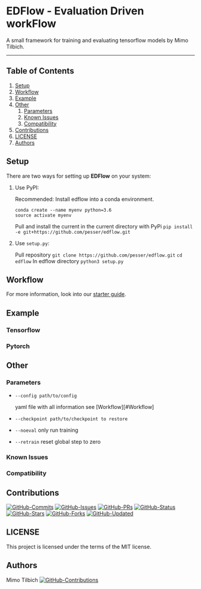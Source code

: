 # EDFlow - Evaluation Driven workFlow

A small framework for training and evaluating tensorflow models by Mimo Tilbich.


---

## Table of Contents
1. [Setup](#Setup)
2. [Workflow](#Workflow)
3. [Example](#Example)
4. [Other](#Other)
    1. [Parameters](#Parameters)
    2. [Known Issues](#Known-Issues)
    3. [Compatibility](#Compatibility)
5. [Contributions](#Contributions)
6. [LICENSE](#LICENSE)
7. [Authors](#Authors)


## Setup

There are two ways for setting up **EDFlow** on your system:

1. Use PyPI:

    Recommended: Install edflow into a conda environment.
    ```
    conda create --name myenv python=3.6
    source activate myenv
    ```
    
    Pull and install the current in the current directory with PyPi
    `pip install -e git+https://github.com/pesser/edflow.git`

2. Use `setup.py`:

    Pull repository
    `git clone https://github.com/pesser/edflow.git`
    `cd edflow`
    In edflow directory
    `python3 setup.py`

## Workflow

For more information, look into our [starter guide](link).


## Example

### Tensorflow

### Pytorch


## Other

### Parameters

- `--config path/to/config`

    yaml file with all information see [Workflow][#Workflow]

- `--checkpoint path/to/checkpoint to restore`

- `--noeval`
    only run training

- `--retrain`
    reset global step to zero


### Known Issues
### Compatibility


## Contributions
[![GitHub-Commits][GitHub-Commits]](https://github.com/pesser/edflow/graphs/commit-activity)
[![GitHub-Issues][GitHub-Issues]](https://github.com/pesser/edflow/issues)
[![GitHub-PRs][GitHub-PRs]](https://github.com/pesser/edflow/pulls)
[![GitHub-Status][GitHub-Status]](https://github.com/pesser/edflow/releases)
[![GitHub-Stars][GitHub-Stars]](https://github.com/pesser/edflow/stargazers)
[![GitHub-Forks][GitHub-Forks]](https://github.com/pesser/edflow/network)
[![GitHub-Updated][GitHub-Updated]](https://github.com/pesser/edflow/pulse)
  



## LICENSE

This project is licensed under the terms of the MIT license.

## Authors

Mimo Tilbich [![GitHub-Contributions][GitHub-Contributions]](https://github.com/pesser/edflow/graphs/contributors)





[GitHub-Status]: https://img.shields.io/github/tag/pesser/edflow.svg?maxAge=86400&logo=github&logoColor=white
[GitHub-Forks]: https://img.shields.io/github/forks/pesser/edflow.svg?logo=github&logoColor=white
[GitHub-Stars]: https://img.shields.io/github/stars/pesser/edflow.svg?logo=github&logoColor=white
[GitHub-Commits]: https://img.shields.io/github/commit-activity/y/pesser/edflow.svg?logo=github&logoColor=white
[GitHub-Issues]: https://img.shields.io/github/issues-closed/pesser/edflow.svg?logo=github&logoColor=white
[GitHub-PRs]: https://img.shields.io/github/issues-pr-closed/pesser/edflow.svg?logo=github&logoColor=white
[GitHub-Contributions]: https://img.shields.io/github/contributors/pesser/edflow.svg?logo=github&logoColor=white
[GitHub-Updated]: https://img.shields.io/github/last-commit/pesser/edflow/master.svg?logo=github&logoColor=white&label=pushed
